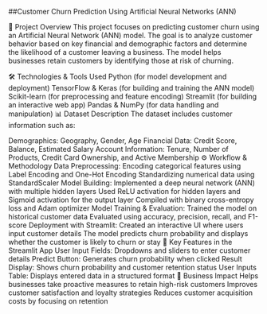 ##Customer Churn Prediction Using Artificial Neural Networks (ANN)


📌 Project Overview
This project focuses on predicting customer churn using an Artificial Neural Network (ANN) model. The goal is to analyze customer behavior based on key financial and demographic factors and determine the likelihood of a customer leaving a business. The model helps businesses retain customers by identifying those at risk of churning.

🛠️ Technologies & Tools Used
Python (for model development and deployment)
TensorFlow & Keras (for building and training the ANN model)
Scikit-learn (for preprocessing and feature encoding)
Streamlit (for building an interactive web app)
Pandas & NumPy (for data handling and manipulation)
📊 Dataset Description
The dataset includes customer information such as:

Demographics: Geography, Gender, Age
Financial Data: Credit Score, Balance, Estimated Salary
Account Information: Tenure, Number of Products, Credit Card Ownership, and Active Membership
⚙️ Workflow & Methodology
Data Preprocessing:
Encoding categorical features using Label Encoding and One-Hot Encoding
Standardizing numerical data using StandardScaler
Model Building:
Implemented a deep neural network (ANN) with multiple hidden layers
Used ReLU activation for hidden layers and Sigmoid activation for the output layer
Compiled with binary cross-entropy loss and Adam optimizer
Model Training & Evaluation:
Trained the model on historical customer data
Evaluated using accuracy, precision, recall, and F1-score
Deployment with Streamlit:
Created an interactive UI where users input customer details
The model predicts churn probability and displays whether the customer is likely to churn or stay
🚀 Key Features in the Streamlit App
User Input Fields: Dropdowns and sliders to enter customer details
Predict Button: Generates churn probability when clicked
Result Display: Shows churn probability and customer retention status
User Inputs Table: Displays entered data in a structured format
🎯 Business Impact
Helps businesses take proactive measures to retain high-risk customers
Improves customer satisfaction and loyalty strategies
Reduces customer acquisition costs by focusing on retention
